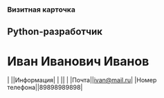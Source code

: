 ### Визитная карточка
## Python-разработчик
# Иван Иванович Иванов

|      ||Информация|
|      ||      |
|Почта||ivan@mail.ru|
|Номер телефона||89898989898|
